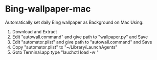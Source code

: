 # Bing-wallpaper-mac
Automatically set daily Bing wallpaper as Background on Mac 
Using:
1. Download and Extract
2. Edit "autowall.command" and give path to "wallpaper.py" and Save
3. Edit "automator.plist" and give path to "autowall.command" and Save
4. Copy "automator.plist" to "~/Library/LaunchAgents"
5. Goto Terminal.app type "lauchctl load -w <path of automator.plist>"
  
